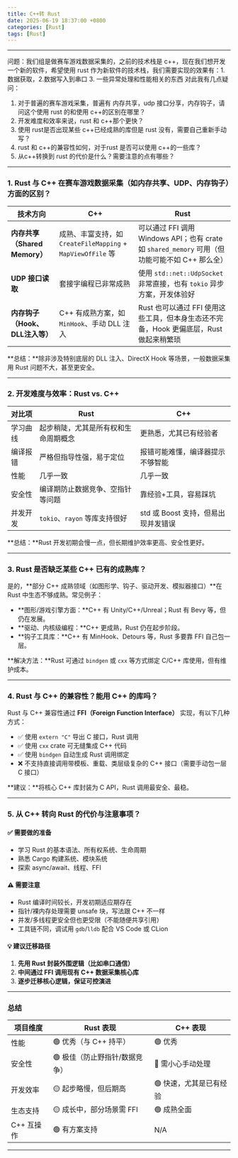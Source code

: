 ```yaml
---
title: C++转 Rust
date: 2025-06-19 18:37:00 +0800
categories: [Rust]
tags: [Rust]
---
```


---
问题：我们组是做赛车游戏数据采集的，之前的技术栈是 c++，现在我们想开发一个新的软件，希望使用 rust 作为新软件的技术栈，我们需要实现的效果有：1. 数据获取，2.数据写入到串口 3. 一些异常处理和性能相关的东西
对此我有几点疑问：

1. 对于普遍的赛车游戏采集，普遍有 内存共享，udp 接口分享，内存钩子，请问这个使用 rust 的和使用 c++的区别在哪里？
2. 开发难度和效率来说，rust 和 c++那个更快？
3. 使用 rust是否出现某些 c++已经成熟的库但是 rust 没有，需要自己重新手动写？
4. rust 和 c++的兼容性如何，对于rust 是否可以使用 c++的一些库？
5. 从c++转换到 rust 的代价是什么？需要注意的点有哪些？

---

### 1. Rust 与 C++ 在赛车游戏数据采集（如内存共享、UDP、内存钩子）方面的区别？

| 技术方向                    | C++                                               | Rust                                                                   |
| ----------------------- | ------------------------------------------------- | ---------------------------------------------------------------------- |
| **内存共享（Shared Memory）** | 成熟、丰富支持，如 `CreateFileMapping` + `MapViewOfFile` 等 | 可以通过 FFI 调用 Windows API；也有 crate 如 `shared_memory` 可用（但功能可能不如 C++ 那么全） |
| **UDP 接口读取**            | 套接字编程已非常成熟                                        | 使用 `std::net::UdpSocket` 非常直接，也有 `tokio` 异步方案，开发体验好                    |
| **内存钩子（Hook、DLL注入等）**   | C++ 有成熟方案，如 `MinHook`、手动 DLL 注入                   | Rust 也可以通过 FFI 使用这些工具，但本身生态还不完备，Hook 更偏底层，Rust 做起来稍繁琐                  |

**总结：**除非涉及特别底层的 DLL 注入、DirectX Hook 等场景，一般数据采集用 Rust 问题不大，甚至更安全。

---

### 2. 开发难度与效率：Rust vs. C++

| 对比项  | Rust                   | C++                     |
| ---- | ---------------------- | ----------------------- |
| 学习曲线 | 起步稍陡，尤其是所有权和生命周期概念     | 更熟悉，尤其已有经验者             |
| 编译报错 | 严格但指导性强，易于定位           | 报错可能难懂，编译器提示不够智能        |
| 性能   | 几乎一致                   | 几乎一致                    |
| 安全性  | 编译期防止数据竞争、空指针等问题       | 靠经验+工具，容易踩坑             |
| 并发开发 | `tokio`、`rayon` 等库支持很好 | std 或 Boost 支持，但易出现并发错误 |

**总结：**Rust 开发初期会慢一点，但长期维护效率更高、安全性更好。

---

### 3. Rust 是否缺乏某些 C++ 已有的成熟库？

是的，**部分 C++ 成熟领域（如图形学、钩子、驱动开发、模拟器接口）**在 Rust 中生态不够成熟。常见例子：

* **图形/游戏引擎方面：**C++ 有 Unity/C++/Unreal；Rust 有 Bevy 等，但仍在发展。
* **驱动、内核级编程：**C++ 更成熟，Rust 仍在起步阶段。
* **钩子工具库：**C++ 有 MinHook、Detours 等，Rust 多要靠 FFI 自己包一层。

**解决方法：**Rust 可通过 `bindgen` 或 `cxx` 等方式绑定 C/C++ 库使用，但有维护成本。

---

### 4. Rust 与 C++ 的兼容性？能用 C++ 的库吗？

Rust 与 C++ 兼容性通过 **FFI（Foreign Function Interface）** 实现，有以下几种方式：

* ✅ 使用 `extern "C"` 导出 C 接口，Rust 调用
* ✅ 使用 `cxx` crate 可无缝集成 C++ 代码
* ✅ 使用 `bindgen` 自动生成 Rust 调用绑定
* ❌ 不支持直接调用带模板、重载、类层级复杂的 C++ 接口（需要手动包一层 C 接口）

**建议：**将核心 C++ 库封装为 C API，Rust 调用最安全、最稳。

---

### 5. 从 C++ 转向 Rust 的代价与注意事项？

#### ✅ 需要做的准备

* 学习 Rust 的基本语法、所有权系统、生命周期
* 熟悉 Cargo 构建系统、模块系统
* 探索 async/await、线程、FFI

#### ⚠️ 需要注意

* Rust 编译时间较长，开发初期适应期存在
* 指针/裸内存处理需要 unsafe 块，写法跟 C++ 不一样
* 并发/多线程更安全但也更受限（不能随便共享引用）
* 工具链不同，调试用 `gdb`/`lldb` 配合 VS Code 或 CLion

#### 💡 建议迁移路径

1. **先用 Rust 封装外围逻辑（比如串口通信）**
2. **中间通过 FFI 调用现有 C++ 数据采集核心库**
3. **逐步迁移核心逻辑，保证可控演进**

---

### 总结

| 项目维度    | Rust 表现           | C++ 表现        |
| ------- | ----------------- | ------------- |
| 性能      | 🟢 优秀（与 C++ 持平）   | 🟢 优秀         |
| 安全性     | 🟢 极佳（防止野指针/数据竞争） | 🔴 需小心手动处理    |
| 开发效率    | 🟡 起步略慢，但后期高      | 🟢 快速，尤其是已有经验 |
| 生态支持    | 🟡 成长中，部分场景需 FFI  | 🟢 成熟全面       |
| C++ 互操作 | 🟢 有方案支持          | N/A           |

---
